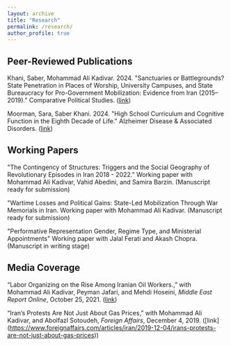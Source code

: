 ```yaml
---
layout: archive
title: "Research"
permalink: /research/
author_profile: true
---
```


## Peer-Reviewed Publications

Khani, Saber, Mohammad Ali Kadivar. 2024. "Sanctuaries or Battlegrounds? State Penetration in Places of Worship, University Campuses, and State Bureaucracy for Pro-Government Mobilization: Evidence from Iran (2015–2019)." Comparative Political Studies. ([link](https://doi.org/10.1177/00104140231194914))

Moorman, Sara, Saber Khani. 2024. "High School Curriculum and Cognitive Function in the Eighth Decade of Life." Alzheimer Disease & Associated Disorders. ([link](https://pubmed.ncbi.nlm.nih.gov/39113207/))



## Working Papers

"The Contingency of Structures: Triggers and the Social Geography of Revolutionary Episodes in Iran 2018 - 2022." Working paper with Mohammad Ali Kadivar, Vahid Abedini, and Samira Barzin. (Manuscript ready for submission)

"Wartime Losses and Political Gains: State-Led Mobilization Through War Memorials in Iran. Working paper with Mohammad Ali Kadivar. (Manuscript ready for submission)


"Performative Representation Gender, Regime Type, and Ministerial Appointments" Working paper with Jalal Ferati and Akash Chopra. (Manuscript in writing stage)


## Media Coverage

“Labor Organizing on the Rise Among Iranian Oil Workers.,” with Mohammad Ali Kadivar, Peyman Jafari, and Mehdi Hoseini, _Middle East Report Online_, October 25, 2021. ([link](https://merip.org/2021/08/labor-organizing-on-the-rise-among-iranian-oil-workers/))


“Iran’s Protests Are Not Just About Gas Prices,” with Mohammad Ali Kadivar, and Abolfazl Sotoudeh, _Foreign Affairs_, December 4, 2019. ([link] (https://www.foreignaffairs.com/articles/iran/2019-12-04/irans-protests-are-not-just-about-gas-prices))
